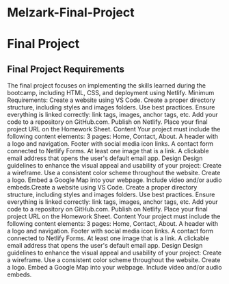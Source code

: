 # Melzark-Final-Project

# Final Project

## Final Project Requirements

The final project focuses on implementing the skills learned during the bootcamp, including HTML, CSS, and deployment using Netlify.
Minimum Requirements:
Create a website using VS Code.
Create a proper directory structure, including styles and images folders.
Use best practices.
Ensure everything is linked correctly: link tags, images, anchor tags, etc.
Add your code to a repository on GitHub.com.
Publish on Netlify.
Place your final project URL on the Homework Sheet.
Content
Your project must include the following content elements:
3 pages: Home, Contact, About.
A header with a logo and navigation.
Footer with social media icon links.
A contact form connected to Netlify Forms.
At least one image that is a link.
A clickable email address that opens the user's default email app.
Design
Design guidelines to enhance the visual appeal and usability of your project:
Create a wireframe.
Use a consistent color scheme throughout the website.
Create a logo.
Embed a Google Map into your webpage.
Include video and/or audio embeds.Create a website using VS Code.
Create a proper directory structure, including styles and images folders.
Use best practices.
Ensure everything is linked correctly: link tags, images, anchor tags, etc.
Add your code to a repository on GitHub.com.
Publish on Netlify.
Place your final project URL on the Homework Sheet.
Content
Your project must include the following content elements:
3 pages: Home, Contact, About.
A header with a logo and navigation.
Footer with social media icon links.
A contact form connected to Netlify Forms.
At least one image that is a link.
A clickable email address that opens the user's default email app.
Design
Design guidelines to enhance the visual appeal and usability of your project:
Create a wireframe.
Use a consistent color scheme throughout the website.
Create a logo.
Embed a Google Map into your webpage.
Include video and/or audio embeds.
